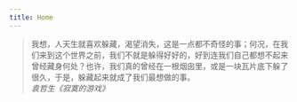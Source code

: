 ```yaml
---
title: Home
---
```


> 我想，人天生就喜欢躲藏，渴望消失，这是一点都不奇怪的事；何况，在我们来到这个世界之前，我们不就是躲得好好的，好到连我们自己都想不起来曾经藏身何处？也许，我们真的曾经在一根烟囱里，或是一块瓦片底下躲了很久，于是，躲藏起来就成了我们最想做的事。   
> *袁哲生《寂寞的游戏》*
